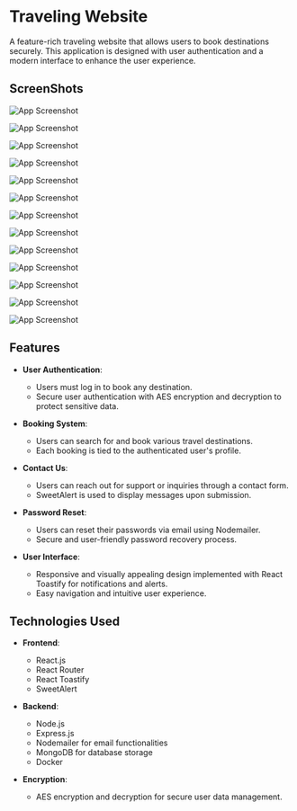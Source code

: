 # Traveling Website

A feature-rich traveling website that allows users to book destinations securely. This application is designed with user authentication and a modern interface to enhance the user experience.

## ScreenShots

![App Screenshot](https://res.cloudinary.com/djkvcjvrs/image/upload/v1729568337/Traveling%20website/tiyozekmkskzoder4v0b.png)

![App Screenshot](https://res.cloudinary.com/djkvcjvrs/image/upload/v1729568337/Traveling%20website/dnvkwzqq5gtyxofcesre.png)

![App Screenshot](https://res.cloudinary.com/djkvcjvrs/image/upload/v1729568337/Traveling%20website/eb0jrgo6vwfgu8f43tfv.png)

![App Screenshot](https://res.cloudinary.com/djkvcjvrs/image/upload/v1729569785/Traveling%20website/kzlf0qbwrnggxppjg9xb.png)

![App Screenshot](https://res.cloudinary.com/djkvcjvrs/image/upload/v1729569902/Traveling%20website/j3ycnimdudfpkoun1o3t.png)

![App Screenshot](https://res.cloudinary.com/djkvcjvrs/image/upload/v1729569901/Traveling%20website/rtlaak8cxxwdbxbclfqb.png)

![App Screenshot](https://res.cloudinary.com/djkvcjvrs/image/upload/v1729570050/Traveling%20website/wbfld4ke2rye2qei1qan.png)

![App Screenshot](https://res.cloudinary.com/djkvcjvrs/image/upload/v1729570050/Traveling%20website/qzog2p6ozaiqujmdhx8c.png)

![App Screenshot](https://res.cloudinary.com/djkvcjvrs/image/upload/v1729570193/Traveling%20website/g66kdpwoe66cjd7ssnhv.png)

![App Screenshot](https://res.cloudinary.com/djkvcjvrs/image/upload/v1729570193/Traveling%20website/y0tr7rnqafqrmx0zsg1r.png)

![App Screenshot](https://res.cloudinary.com/djkvcjvrs/image/upload/v1729570283/Traveling%20website/hytsvk0wimytiai2ao9z.png)

![App Screenshot](https://res.cloudinary.com/djkvcjvrs/image/upload/v1729570284/Traveling%20website/dindexgunkxtjiftkmoe.png)

![App Screenshot](https://res.cloudinary.com/djkvcjvrs/image/upload/v1729570284/Traveling%20website/xczqkfb3o1p2xiierinh.png)


## Features

- **User Authentication**: 
  - Users must log in to book any destination.
  - Secure user authentication with AES encryption and decryption to protect sensitive data.

- **Booking System**:
  - Users can search for and book various travel destinations.
  - Each booking is tied to the authenticated user's profile.

- **Contact Us**:
  - Users can reach out for support or inquiries through a contact form.
  - SweetAlert is used to display messages upon submission.

- **Password Reset**:
  - Users can reset their passwords via email using Nodemailer.
  - Secure and user-friendly password recovery process.

- **User Interface**:
  - Responsive and visually appealing design implemented with React Toastify for notifications and alerts.
  - Easy navigation and intuitive user experience.

## Technologies Used

- **Frontend**: 
  - React.js
  - React Router
  - React Toastify
  - SweetAlert

- **Backend**:
  - Node.js
  - Express.js
  - Nodemailer for email functionalities
  - MongoDB for database storage
  - Docker

- **Encryption**:
  - AES encryption and decryption for secure user data management.




